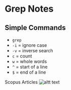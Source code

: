 # Grep Notes

## Simple Commands
- `grep`
- `-i` = ignore case
- `-v` = inverse search
- `c` = count
- `w` = whole words
- `^` = start of a line
- `$` = end of a line

Scopus Articles
![altt text](<img width="1440" alt="Scopus" src="https://github.com/JacJenk54/LIS-690/assets/157763172/74205153-1839-4133-a802-8ba2873a0685">)
